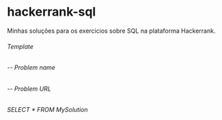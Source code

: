 # hackerrank-sql
Minhas soluções para os exercicios sobre SQL na plataforma Hackerrank.

###### Template

###### -- Problem name
###### -- Problem URL
###### SELECT * FROM MySolution
